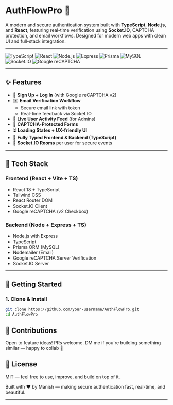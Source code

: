 # AuthFlowPro 🔐

A modern and secure authentication system built with **TypeScript**, **Node.js**, and **React**, featuring real-time verification using **Socket.IO**, CAPTCHA protection, and email workflows. Designed for modern web apps with clean UI and full-stack integration.

---

![TypeScript](https://img.shields.io/badge/TypeScript-3178c6?logo=typescript&logoColor=white)
![React](https://img.shields.io/badge/React-20232A?logo=react&logoColor=61DAFB)
![Node.js](https://img.shields.io/badge/Node.js-339933?logo=nodedotjs&logoColor=white)
![Express](https://img.shields.io/badge/Express.js-000000?logo=express&logoColor=white)
![Prisma](https://img.shields.io/badge/Prisma-2D3748?logo=prisma&logoColor=white)
![MySQL](https://img.shields.io/badge/MySQL-00758F?logo=mysql&logoColor=white)
![Socket.IO](https://img.shields.io/badge/Socket.IO-black?logo=socket.io&logoColor=white)
![Google reCAPTCHA](https://img.shields.io/badge/reCAPTCHA-v2%20Checkbox-blue?logo=google)

---

## ✨ Features

- 🔐 **Sign Up + Log In** (with Google reCAPTCHA v2)
- ✉️ **Email Verification Workflow**
  - Secure email link with token
  - Real-time feedback via Socket.IO
- 🔁 **Live User Activity Feed** (for Admins)
- 🔄 **CAPTCHA-Protected Forms**
- ⏳ **Loading States + UX-friendly UI**
- 🧠 **Fully Typed Frontend & Backend (TypeScript)**
- 💬 **Socket.IO Rooms** per user for secure events

---

## 🧱 Tech Stack

### Frontend (React + Vite + TS)

- React 18 + TypeScript
- Tailwind CSS
- React Router DOM
- Socket.IO Client
- Google reCAPTCHA (v2 Checkbox)

### Backend (Node + Express + TS)

- Node.js with Express
- TypeScript
- Prisma ORM (MySQL)
- Nodemailer (Email)
- Google reCAPTCHA Server Verification
- Socket.IO Server

---

## 🚀 Getting Started

### 1. Clone & Install

```bash
git clone https://github.com/your-username/AuthFlowPro.git
cd AuthFlowPro
```

## 🤝 Contributions

Open to feature ideas! PRs welcome. DM me if you're building something similar — happy to collab 🔧

## 📜 License

MIT — feel free to use, improve, and build on top of it.

Built with ♥️ by Manish — making secure authentication fast, real-time, and beautiful.

---
